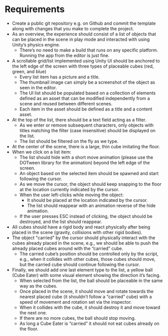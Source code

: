 # Requirements

- Create a public git repository e.g. on Github and commit the template along with changes that you make to complete the project.
- As an overview, the experience should consist of a list of objects that can be placed in the scene in play mode and interacted with using Unity’s physics engine.
  - There’s no need to make a build that runs on any specific platform. Running the app from the editor is just fine.
- A scrollable grid/list implemented using Unity UI should be anchored to the left edge of the screen with three types of placeable cubes (red, green, and blue)
  - Every list item has a picture and a title.
  - The thumbnail image can simply be a screenshot of the object as seen in the editor.
  - The UI list should be populated based on a collection of elements defined as an asset that can be modified independently from a scene and reused between different scenes.
  - Each item in the asset should be defined as a title and a content asset.
- At the top of the list, there should be a text field acting as a filter.
  - As we enter or remove subsequent characters, only objects with titles matching the filter (case insensitive) should be displayed on the list.
  - The list should be filtered on the fly as we type.
- At the center of the scene, there is a large, thin cube imitating the floor.
- When we click on a list item:
  - The list should hide with a short move animation (please use the DOTween library for the animation) beyond the left edge of the screen.
  - An object based on the selected item should be spawned and start following the cursor.
  - As we move the cursor, the object should keep snapping to the floor at the location currently indicated by the cursor.
  - When the user left-clicks while moving the object:
    - It should be placed at the location indicated by the cursor.
    - The list should reappear with an animation reverse of the hide animation.
  - If the user presses ESC instead of clicking, the object should be destroyed, and the list should reappear.
- All cubes should have a rigid body and react physically after being placed in the scene (gravity, collisions with other rigid bodies).
- The object "carried" by the cursor should physically interact with the cubes already placed in the scene, e.g., we should be able to push the already placed cubes around with the “carried” cube.
  - The carried cube’s position should be controlled only by the script, e.g., when it collides with other cubes, those cubes should move, but the carried cube should continue following the cursor.
- Finally, we should add one last element type to the list, a yellow ball (Cube Eater) with some visual element showing the direction it’s facing.
  - When selected from the list, the ball should be placeable in the same way as the cubes.
  - Once placed in the scene, it should move and rotate towards the nearest placed cube (it shouldn’t follow a “carried” cube) with a speed of movement and rotation set via the inspector.
  - When it collides with the cube, it should destroy it and move toward the next one.
  - If there are no more cubes, the ball should stop moving.
  - As long a Cube Eater is “carried” it should not eat cubes already on the floor.

